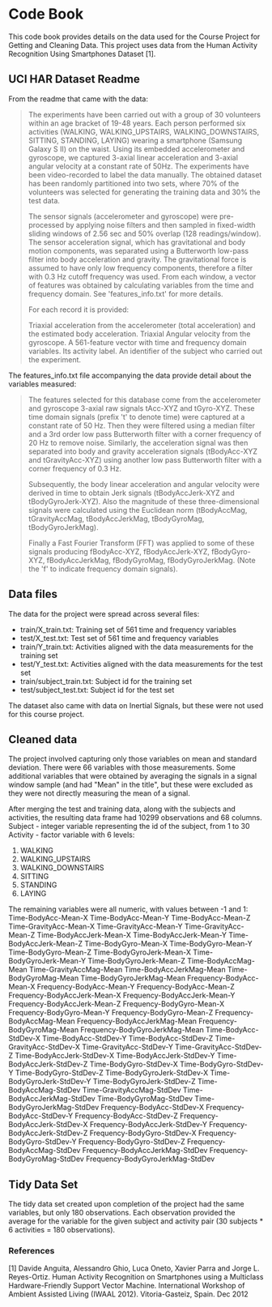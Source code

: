 # Code Book
This code book provides details on the data used for the Course Project for Getting and Cleaning Data. This project uses data from the Human Activity Recognition Using Smartphones Dataset [1].

## UCI HAR Dataset Readme
From the readme that came with the data:
> The experiments have been carried out with a group of 30 volunteers within an age bracket of 19-48 years. Each person performed six activities (WALKING, WALKING_UPSTAIRS, WALKING_DOWNSTAIRS, SITTING, STANDING, LAYING) wearing a smartphone (Samsung Galaxy S II) on the waist. Using its embedded accelerometer and gyroscope, we captured 3-axial linear acceleration and 3-axial angular velocity at a constant rate of 50Hz. The experiments have been video-recorded to label the data manually. The obtained dataset has been randomly partitioned into two sets, where 70% of the volunteers was selected for generating the training data and 30% the test data. 
>
> The sensor signals (accelerometer and gyroscope) were pre-processed by applying noise filters and then sampled in fixed-width sliding windows of 2.56 sec and 50% overlap (128 readings/window). The sensor acceleration signal, which has gravitational and body motion components, was separated using a Butterworth low-pass filter into body acceleration and gravity. The gravitational force is assumed to have only low frequency components, therefore a filter with 0.3 Hz cutoff frequency was used. From each window, a vector of features was obtained by calculating variables from the time and frequency domain. See 'features_info.txt' for more details. 
>
>For each record it is provided:
>
> Triaxial acceleration from the accelerometer (total acceleration) and the estimated body acceleration.
> Triaxial Angular velocity from the gyroscope. 
> A 561-feature vector with time and frequency domain variables. 
> Its activity label. 
> An identifier of the subject who carried out the experiment.

The features_info.txt file accompanying the data provide detail about the variables measured:
> The features selected for this database come from the accelerometer and gyroscope 3-axial raw signals tAcc-XYZ and tGyro-XYZ. These time domain signals (prefix 't' to denote time) were captured at a constant rate of 50 Hz. Then they were filtered using a median filter and a 3rd order low pass Butterworth filter with a corner frequency of 20 Hz to remove noise. Similarly, the acceleration signal was then separated into body and gravity acceleration signals (tBodyAcc-XYZ and tGravityAcc-XYZ) using another low pass Butterworth filter with a corner frequency of 0.3 Hz. 
>
>Subsequently, the body linear acceleration and angular velocity were derived in time to obtain Jerk signals (tBodyAccJerk-XYZ and tBodyGyroJerk-XYZ). Also the magnitude of these three-dimensional signals were calculated using the Euclidean norm (tBodyAccMag, tGravityAccMag, tBodyAccJerkMag, tBodyGyroMag, tBodyGyroJerkMag). 
>
>Finally a Fast Fourier Transform (FFT) was applied to some of these signals producing fBodyAcc-XYZ, fBodyAccJerk-XYZ, fBodyGyro-XYZ, fBodyAccJerkMag, fBodyGyroMag, fBodyGyroJerkMag. (Note the 'f' to indicate frequency domain signals). 

## Data files
The data for the project were spread across several files:
* train/X_train.txt: Training set of 561 time and frequency variables
* test/X_test.txt: Test set of 561 time and frequency variables
* train/Y_train.txt: Activities aligned with the data measurements for the training set
* test/Y_test.txt: Activities aligned with the data measurements for the test set
* train/subject_train.txt: Subject id for the training set
* test/subject_test.txt: Subject id for the test set

The dataset also came with data on Inertial Signals, but these were not used for this course project.

## Cleaned data
The project involved capturing only those variables on mean and standard deviation. There were 66 variables with those measurements. Some additional variables that were obtained by averaging the signals in a signal window sample (and had "Mean" in the title", but these were excluded as they were not directly measuring the mean of a signal.

After merging the test and training data, along with the subjects and activities, the resulting data frame had 10299 observations and 68 columns.
Subject - integer variable representing the id of the subject, from 1 to 30
Activity - factor variable with 6 levels: 

1. WALKING
2. WALKING_UPSTAIRS
3. WALKING_DOWNSTAIRS
4. SITTING
5. STANDING
6. LAYING

The remaining variables were all numeric, with values between -1 and 1:
Time-BodyAcc-Mean-X
Time-BodyAcc-Mean-Y
Time-BodyAcc-Mean-Z
Time-GravityAcc-Mean-X
Time-GravityAcc-Mean-Y
Time-GravityAcc-Mean-Z
Time-BodyAccJerk-Mean-X
Time-BodyAccJerk-Mean-Y
Time-BodyAccJerk-Mean-Z
Time-BodyGyro-Mean-X
Time-BodyGyro-Mean-Y
Time-BodyGyro-Mean-Z
Time-BodyGyroJerk-Mean-X
Time-BodyGyroJerk-Mean-Y
Time-BodyGyroJerk-Mean-Z
Time-BodyAccMag-Mean
Time-GravityAccMag-Mean
Time-BodyAccJerkMag-Mean
Time-BodyGyroMag-Mean
Time-BodyGyroJerkMag-Mean
Frequency-BodyAcc-Mean-X
Frequency-BodyAcc-Mean-Y
Frequency-BodyAcc-Mean-Z
Frequency-BodyAccJerk-Mean-X
Frequency-BodyAccJerk-Mean-Y
Frequency-BodyAccJerk-Mean-Z
Frequency-BodyGyro-Mean-X
Frequency-BodyGyro-Mean-Y
Frequency-BodyGyro-Mean-Z
Frequency-BodyAccMag-Mean
Frequency-BodyAccJerkMag-Mean
Frequency-BodyGyroMag-Mean
Frequency-BodyGyroJerkMag-Mean
Time-BodyAcc-StdDev-X
Time-BodyAcc-StdDev-Y
Time-BodyAcc-StdDev-Z
Time-GravityAcc-StdDev-X
Time-GravityAcc-StdDev-Y
Time-GravityAcc-StdDev-Z
Time-BodyAccJerk-StdDev-X
Time-BodyAccJerk-StdDev-Y
Time-BodyAccJerk-StdDev-Z
Time-BodyGyro-StdDev-X
Time-BodyGyro-StdDev-Y
Time-BodyGyro-StdDev-Z
Time-BodyGyroJerk-StdDev-X
Time-BodyGyroJerk-StdDev-Y
Time-BodyGyroJerk-StdDev-Z
Time-BodyAccMag-StdDev
Time-GravityAccMag-StdDev
Time-BodyAccJerkMag-StdDev
Time-BodyGyroMag-StdDev
Time-BodyGyroJerkMag-StdDev
Frequency-BodyAcc-StdDev-X
Frequency-BodyAcc-StdDev-Y
Frequency-BodyAcc-StdDev-Z
Frequency-BodyAccJerk-StdDev-X
Frequency-BodyAccJerk-StdDev-Y
Frequency-BodyAccJerk-StdDev-Z
Frequency-BodyGyro-StdDev-X
Frequency-BodyGyro-StdDev-Y
Frequency-BodyGyro-StdDev-Z
Frequency-BodyAccMag-StdDev
Frequency-BodyAccJerkMag-StdDev
Frequency-BodyGyroMag-StdDev
Frequency-BodyGyroJerkMag-StdDev
 
## Tidy Data Set
The tidy data set created upon completion of the project had the same variables, but only 180 observations. Each observation provided the average for the variable for the given subject and activity pair (30 subjects * 6 activities = 180 observations).

### References
[1] Davide Anguita, Alessandro Ghio, Luca Oneto, Xavier Parra and Jorge L. Reyes-Ortiz. Human Activity Recognition on Smartphones using a Multiclass Hardware-Friendly Support Vector Machine. International Workshop of Ambient Assisted Living (IWAAL 2012). Vitoria-Gasteiz, Spain. Dec 2012
